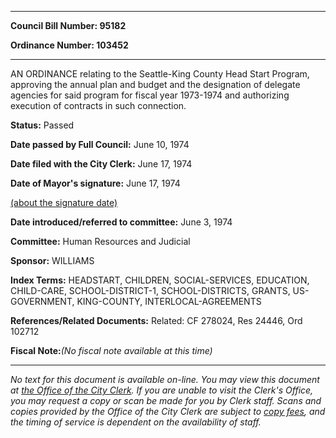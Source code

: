 

********

**Council Bill Number: 95182**
   
**Ordinance Number: 103452**
********

 AN ORDINANCE relating to the Seattle-King County Head Start Program, approving the annual plan and budget and the designation of delegate agencies for said program for fiscal year 1973-1974 and authorizing execution of contracts in such connection.

**Status:** Passed
   
**Date passed by Full Council:** June 10, 1974
   
**Date filed with the City Clerk:** June 17, 1974
   
**Date of Mayor's signature:** June 17, 1974
   
[(about the signature date)](/~public/approvaldate.htm)
   
   
   
**Date introduced/referred to committee:** June 3, 1974
   
**Committee:** Human Resources and Judicial
   
**Sponsor:** WILLIAMS
   
   
**Index Terms:** HEADSTART, CHILDREN, SOCIAL-SERVICES, EDUCATION, CHILD-CARE, SCHOOL-DISTRICT-1, SCHOOL-DISTRICTS, GRANTS, US-GOVERNMENT, KING-COUNTY, INTERLOCAL-AGREEMENTS

**References/Related Documents:** Related: CF 278024, Res 24446, Ord 102712

**Fiscal Note:**_(No fiscal note available at this time)_
********

_No text for this document is available on-line. You may view this document at [the Office of the City Clerk](http://www.seattle.gov/leg/clerk/contactUs.htm). If you are unable to visit the Clerk's Office, you may request a copy or scan be made for you by Clerk staff. Scans and copies provided by the Office of the City Clerk are subject to [copy fees](http://clerk.seattle.gov/~public/clerkfees.htm), and the timing of service is dependent on the availability of staff._

